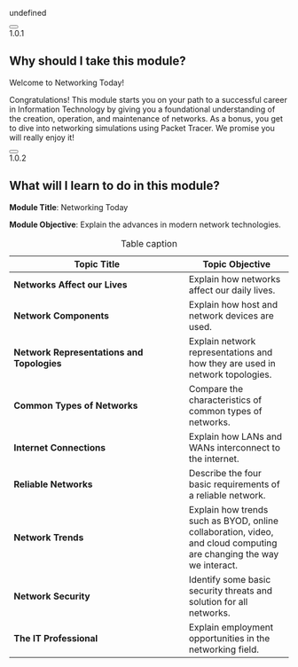 undefined<div class="bookmark-chunk"><button aria-label="Bookmark 1.0.1 Why should I take this module?" class="btn btn--icon btn--small btn--secondary bookmark-btn "><span class="icon-bookmark"></span></button></div><div class="container"><div class="current-li label label--small">1.0.1</div><div id="2d7f0c10-1c25-11ea-81a0-ffc2c49b96bc" class="text-asset undefined" style="position: relative;"><h2>Why should I take this module?</h2></div><div class="row"><div class="col-md-12"><div id="2d7fcf60-1c25-11ea-81a0-ffc2c49b96bc" class="text-asset undefined" style="position: relative;"><p>Welcome to Networking Today!</p><p>Congratulations! This module starts you on your path to a successful career in Information Technology by giving you a foundational understanding of the creation, operation, and maintenance of networks. As a bonus, you get to dive into networking simulations using Packet Tracer. We promise you will really enjoy it!</p></div></div></div></div><div class="bookmark-chunk"><button aria-label="Bookmark 1.0.2 What will I learn to do in this module?" class="btn btn--icon btn--small btn--secondary bookmark-btn "><span class="icon-bookmark"></span></button></div><div class="container"><div class="current-li label label--small">1.0.2</div><div id="2d7ff670-1c25-11ea-81a0-ffc2c49b96bc" class="text-asset undefined" style="position: relative;"><h2>What will I learn to do in this module?</h2></div><div class="row"><div class="col-md-12"><div id="2d801d80-1c25-11ea-81a0-ffc2c49b96bc" class="text-asset undefined" style="position: relative;"><p><strong>Module Title</strong>: Networking Today</p><p><strong>Module Objective</strong>: Explain the advances in modern network technologies.</p></div><div aria-describedby="media-transcript-2d8092b0-1c25-11ea-a010-eb2108469056" class="media-container media media-custom"><div id="2d8092b0-1c25-11ea-a010-eb2108469056"><div id="2d8092b0-1c25-11ea-81a0-ffc2c49b96bc" class="text-asset undefined" style="position: relative;"><table class="table table--bordered table--compressed table--wrap table--nostripes"><caption>Table caption</caption><thead><tr><th style="width: 300px;"><strong>Topic Title</strong></th><th>Topic Objective</th></tr></thead><tbody><tr><td><strong>Networks Affect our Lives</strong></td><td>Explain how networks affect our daily lives.</td></tr><tr><td><a target="_blank" rel="noopener noreferrer"></a><strong>Network Components</strong></td><td>Explain how host and network devices are used.</td></tr><tr><td><strong>Network Representations and Topologies</strong></td><td>Explain network representations and how they are used in network topologies.</td></tr><tr><td><strong>Common Types of Networks</strong></td><td>Compare the characteristics of common types of networks.</td></tr><tr><td><strong>Internet Connections</strong></td><td>Explain how LANs and WANs interconnect to the internet.</td></tr><tr><td><strong>Reliable Networks</strong></td><td>Describe the four basic requirements of a reliable network.</td></tr><tr><td><strong>Network Trends</strong></td><td>Explain how trends such as BYOD, online collaboration, video, and cloud computing are changing the way we interact.</td></tr><tr><td><strong>Network Security</strong></td><td>Identify some basic security threats and solution for all networks.</td></tr><tr><td><strong>The IT Professional</strong></td><td>Explain employment opportunities in the networking field.</td></tr></tbody></table></div></div></div></div></div></div>
